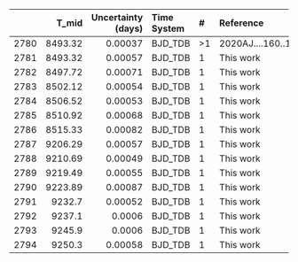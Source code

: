 |      |   T_mid |   Uncertainty (days) | Time System   | #   | Reference           |
|-----:|--------:|---------------------:|:--------------|:----|:--------------------|
| 2780 | 8493.32 |              0.00037 | BJD_TDB       | >1  | 2020AJ....160..111R |
| 2781 | 8493.32 |              0.00057 | BJD_TDB       | 1   | This work           |
| 2782 | 8497.72 |              0.00071 | BJD_TDB       | 1   | This work           |
| 2783 | 8502.12 |              0.00054 | BJD_TDB       | 1   | This work           |
| 2784 | 8506.52 |              0.00053 | BJD_TDB       | 1   | This work           |
| 2785 | 8510.92 |              0.00068 | BJD_TDB       | 1   | This work           |
| 2786 | 8515.33 |              0.00082 | BJD_TDB       | 1   | This work           |
| 2787 | 9206.29 |              0.00057 | BJD_TDB       | 1   | This work           |
| 2788 | 9210.69 |              0.00049 | BJD_TDB       | 1   | This work           |
| 2789 | 9219.49 |              0.00055 | BJD_TDB       | 1   | This work           |
| 2790 | 9223.89 |              0.00087 | BJD_TDB       | 1   | This work           |
| 2791 | 9232.7  |              0.00052 | BJD_TDB       | 1   | This work           |
| 2792 | 9237.1  |              0.0006  | BJD_TDB       | 1   | This work           |
| 2793 | 9245.9  |              0.0006  | BJD_TDB       | 1   | This work           |
| 2794 | 9250.3  |              0.00058 | BJD_TDB       | 1   | This work           |